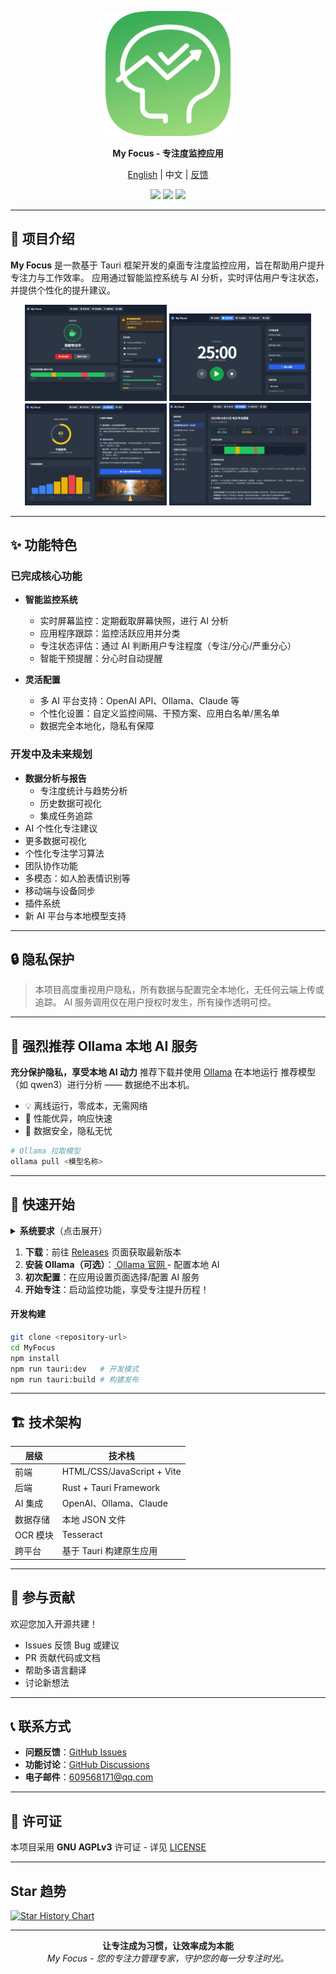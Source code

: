 <p align="center">
  <a href="https://github.com/jie0102/My_Focus/releases">
    <img src="/assets/icon.jpg" alt="Product Logo" width="200">
  </a>
</p>

<p align="center"><b>My Focus - 专注度监控应用</b></p>
<p align="center">
  <a href="https://github.com/jie0102/My_Focus">English</a> | 中文 | <a href="https://github.com/jie0102/My_Focus/issues">反馈</a><br>
</p>

<p align="center">
  <img src="https://img.shields.io/badge/status-developing-yellow.svg">
  <img src="https://img.shields.io/badge/Tauri-1.5-blue.svg">
  <img src="https://img.shields.io/badge/license-AGPLv3-green.svg">
</p>

---

## 🧐 项目介绍

**My Focus** 是一款基于 Tauri 框架开发的桌面专注度监控应用，旨在帮助用户提升专注力与工作效率。
应用通过智能监控系统与 AI 分析，实时评估用户专注状态，并提供个性化的提升建议。

<p align="center">
  <img src="/assets/screenshot1.png" width="45%">
  <img src="/assets/screenshot2.png" width="45%">
  <img src="/assets/screenshot3.png" width="45%">
  <img src="/assets/screenshot4.png" width="45%">
</p>

---

## ✨ 功能特色

### 已完成核心功能

- **智能监控系统**
  - 实时屏幕监控：定期截取屏幕快照，进行 AI 分析
  - 应用程序跟踪：监控活跃应用并分类
  - 专注状态评估：通过 AI 判断用户专注程度（专注/分心/严重分心）
  - 智能干预提醒：分心时自动提醒

- **灵活配置**
  - 多 AI 平台支持：OpenAI API、Ollama、Claude 等
  - 个性化设置：自定义监控间隔、干预方案、应用白名单/黑名单
  - 数据完全本地化，隐私有保障



### 开发中及未来规划
- **数据分析与报告**
  - 专注度统计与趋势分析
  - 历史数据可视化
  - 集成任务追踪
- AI 个性化专注建议
- 更多数据可视化
- 个性化专注学习算法
- 团队协作功能
- 多模态：如人脸表情识别等
- 移动端与设备同步
- 插件系统
- 新 AI 平台与本地模型支持

---

## 🔒 隐私保护

> 本项目高度重视用户隐私，所有数据与配置完全本地化，无任何云端上传或追踪。
> AI 服务调用仅在用户授权时发生，所有操作透明可控。

---

## 🤖 强烈推荐 Ollama 本地 AI 服务

**充分保护隐私，享受本地 AI 动力**
推荐下载并使用 [Ollama](https://ollama.ai) 在本地运行 推荐模型（如 qwen3）进行分析 —— 数据绝不出本机。

- 💡 离线运行，零成本，无需网络
- 🚀 性能优异，响应快速
- 🔐 数据安全，隐私无忧

```bash
# Ollama 拉取模型
ollama pull <模型名称>
```

---

## 🚀 快速开始

<details>
  <summary><b>系统要求</b>（点击展开）</summary>

  - Windows 10/11（主要适配）
  - 4GB+ RAM（推荐 8GB+）
  - Node.js 18+
  - Rust 环境（如需构建）
</details>

1. **下载**：前往 [Releases](../../../releases) 页面获取最新版本
2. **安装 Ollama（可选）**：[ Ollama 官网 ](https://ollama.ai) - 配置本地 AI
3. **初次配置**：在应用设置页面选择/配置 AI 服务
4. **开始专注**：启动监控功能，享受专注提升历程！

#### 开发构建

```bash
git clone <repository-url>
cd MyFocus
npm install
npm run tauri:dev   # 开发模式
npm run tauri:build # 构建发布
```

---

## 🏗️ 技术架构

| 层级      | 技术栈                       |
| --------- | --------------------------- |
| 前端      | HTML/CSS/JavaScript + Vite  |
| 后端      | Rust + Tauri Framework      |
| AI 集成   | OpenAI、Ollama、Claude      |
| 数据存储  | 本地 JSON 文件              |
| OCR 模块  | Tesseract                   |
| 跨平台    | 基于 Tauri 构建原生应用     |

---

## 🤝 参与贡献

欢迎您加入开源共建！

- Issues 反馈 Bug 或建议
- PR 贡献代码或文档
- 帮助多语言翻译
- 讨论新想法

---

## 📞 联系方式

- **问题反馈**：[GitHub Issues](../../../issues)
- **功能讨论**：[GitHub Discussions](../../../discussions)
- **电子邮件**：609568171@qq.com

---

## 📄 许可证

本项目采用 **GNU AGPLv3** 许可证 - 详见 [LICENSE](LICENSE)

---

## Star 趋势

[![Star History Chart](https://api.star-history.com/svg?repos=jie0102/My_Focus&type=Date)](https://star-history.com/#jie0102/My_Focus&Date)

---

<p align="center">
  <b>让专注成为习惯，让效率成为本能</b><br>
  <i>My Focus - 您的专注力管理专家，守护您的每一分专注时光。</i>
</p>
